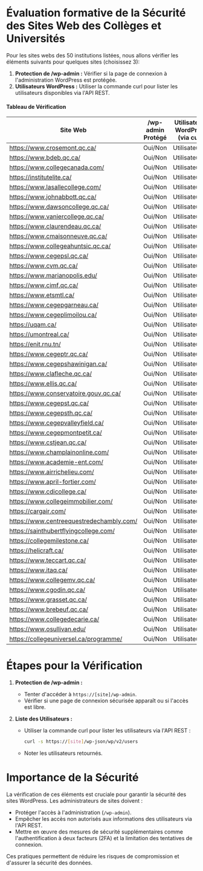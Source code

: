 # Évaluation formative de la Sécurité des Sites Web des Collèges et Universités

Pour les sites webs des 50 institutions listées, nous allons vérifier les éléments suivants pour quelques sites (choisissez 3):

1. **Protection de /wp-admin :** Vérifier si la page de connexion à l'administration WordPress est protégée.
2. **Utilisateurs WordPress :** Utiliser la commande curl pour lister les utilisateurs disponibles via l'API REST.

#### Tableau de Vérification

| Site Web                                      | /wp-admin Protégé | Utilisateurs WordPress (via curl)          |
|-----------------------------------------------|-------------------|--------------------------------------------|
| https://www.crosemont.qc.ca/                  | Oui/Non           | Utilisateur(s)                             |
| https://www.bdeb.qc.ca/                       | Oui/Non           | Utilisateur(s)                             |
| https://www.collegecanada.com/                | Oui/Non           | Utilisateur(s)                             |
| https://institutelite.ca/                     | Oui/Non           | Utilisateur(s)                             |
| https://www.lasallecollege.com/               | Oui/Non           | Utilisateur(s)                             |
| https://www.johnabbott.qc.ca/                 | Oui/Non           | Utilisateur(s)                             |
| https://www.dawsoncollege.qc.ca/              | Oui/Non           | Utilisateur(s)                             |
| https://www.vaniercollege.qc.ca/              | Oui/Non           | Utilisateur(s)                             |
| https://www.claurendeau.qc.ca/                | Oui/Non           | Utilisateur(s)                             |
| https://www.cmaisonneuve.qc.ca/               | Oui/Non           | Utilisateur(s)                             |
| https://www.collegeahuntsic.qc.ca/            | Oui/Non           | Utilisateur(s)                             |
| https://www.cegepsl.qc.ca/                    | Oui/Non           | Utilisateur(s)                             |
| https://www.cvm.qc.ca/                        | Oui/Non           | Utilisateur(s)                             |
| https://www.marianopolis.edu/                 | Oui/Non           | Utilisateur(s)                             |
| https://www.cimf.qc.ca/                       | Oui/Non           | Utilisateur(s)                             |
| https://www.etsmtl.ca/                        | Oui/Non           | Utilisateur(s)                             |
| https://www.cegepgarneau.ca/                  | Oui/Non           | Utilisateur(s)                             |
| https://www.cegeplimoilou.ca/                 | Oui/Non           | Utilisateur(s)                             |
| https://uqam.ca/                              | Oui/Non           | Utilisateur(s)                             |
| https://umontreal.ca/                         | Oui/Non           | Utilisateur(s)                             |
| https://enit.rnu.tn/                          | Oui/Non           | Utilisateur(s)                             |
| https://www.cegeptr.qc.ca/                    | Oui/Non           | Utilisateur(s)                             |
| https://www.cegepshawinigan.ca/               | Oui/Non           | Utilisateur(s)                             |
| https://www.clafleche.qc.ca/                  | Oui/Non           | Utilisateur(s)                             |
| https://www.ellis.qc.ca/                      | Oui/Non           | Utilisateur(s)                             |
| https://www.conservatoire.gouv.qc.ca/         | Oui/Non           | Utilisateur(s)                             |
| https://www.cegepst.qc.ca/                    | Oui/Non           | Utilisateur(s)                             |
| https://www.cegepsth.qc.ca/                   | Oui/Non           | Utilisateur(s)                             |
| https://www.cegepvalleyfield.ca/              | Oui/Non           | Utilisateur(s)                             |
| https://www.cegepmontpetit.ca/                | Oui/Non           | Utilisateur(s)                             |
| https://www.cstjean.qc.ca/                    | Oui/Non           | Utilisateur(s)                             |
| https://www.champlainonline.com/              | Oui/Non           | Utilisateur(s)                             |
| https://www.academie-ent.com/                 | Oui/Non           | Utilisateur(s)                             |
| https://www.airrichelieu.com/                 | Oui/Non           | Utilisateur(s)                             |
| https://www.april-fortier.com/                | Oui/Non           | Utilisateur(s)                             |
| https://www.cdicollege.ca/                    | Oui/Non           | Utilisateur(s)                             |
| https://www.collegeimmobilier.com/            | Oui/Non           | Utilisateur(s)                             |
| https://cargair.com/                          | Oui/Non           | Utilisateur(s)                             |
| https://www.centreequestredechambly.com/      | Oui/Non           | Utilisateur(s)                             |
| https://sainthubertflyingcollege.com/         | Oui/Non           | Utilisateur(s)                             |
| https://collegemilestone.ca/                  | Oui/Non           | Utilisateur(s)                             |
| https://helicraft.ca/                         | Oui/Non           | Utilisateur(s)                             |
| https://www.teccart.qc.ca/                    | Oui/Non           | Utilisateur(s)                             |
| https://www.itaq.ca/                          | Oui/Non           | Utilisateur(s)                             |
| https://www.collegemv.qc.ca/                  | Oui/Non           | Utilisateur(s)                             |
| https://www.cgodin.qc.ca/                     | Oui/Non           | Utilisateur(s)                             |
| https://www.grasset.qc.ca/                    | Oui/Non           | Utilisateur(s)                             |
| https://www.brebeuf.qc.ca/                    | Oui/Non           | Utilisateur(s)                             |
| https://www.collegedecarie.ca/                | Oui/Non           | Utilisateur(s)                             |
| https://www.osullivan.edu/                    | Oui/Non           | Utilisateur(s)                             |
| https://collegeuniversel.ca/programme/        | Oui/Non           | Utilisateur(s)                             |

# Étapes pour la Vérification

1. **Protection de /wp-admin :**
   - Tenter d'accéder à `https://[site]/wp-admin`.
   - Vérifier si une page de connexion sécurisée apparaît ou si l'accès est libre.

2. **Liste des Utilisateurs :**
   - Utiliser la commande curl pour lister les utilisateurs via l'API REST :
     ```bash
     curl -s https://[site]/wp-json/wp/v2/users
     ```
   - Noter les utilisateurs retournés.

# Importance de la Sécurité

La vérification de ces éléments est cruciale pour garantir la sécurité des sites WordPress. Les administrateurs de sites doivent :

- Protéger l'accès à l'administration (`/wp-admin`).
- Empêcher les accès non autorisés aux informations des utilisateurs via l'API REST.
- Mettre en œuvre des mesures de sécurité supplémentaires comme l'authentification à deux facteurs (2FA) et la limitation des tentatives de connexion.

Ces pratiques permettent de réduire les risques de compromission et d'assurer la sécurité des données.

